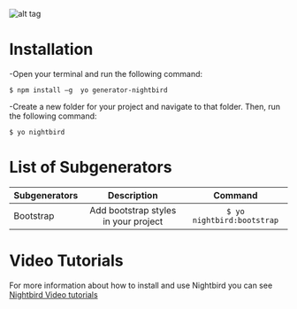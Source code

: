 
![alt tag](https://i.imgsafe.org/7854535.png)

# Installation
-Open your terminal and run the following command:

  `$ npm install –g  yo generator-nightbird`

-Create a new folder for your project and navigate to that folder.
Then, run the following command:
	
`$ yo nightbird`

# List of Subgenerators

|     Subgenerators     |               Description               | Command         |
| --------------------- |:---------------------------------------:| :-----------------------:|
|       Bootstrap       |   Add bootstrap styles in your project  | `$ yo nightbird:bootstrap`|

# Video Tutorials 
For more information about how to install and use Nightbird you can see [Nightbird Video tutorials](https://youtu.be/MMkVZwVZkm0?list=PLdHGHHzhNZuCSits8Nx8zDR6U5reWtlMc)
